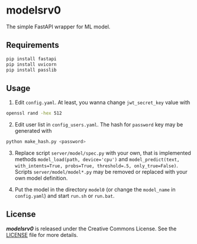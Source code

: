 # modelsrv0

The simple FastAPI wrapper for ML model.

## Requirements

```sh
pip install fastapi
pip install uvicorn
pip install passlib
```

## Usage

1. Edit `config.yaml`. At least, you wanna change `jwt_secret_key` value with
```sh
openssl rand -hex 512
```

2. Edit user list in `config_users.yaml`. The hash for `password` key may be
generated with
```sh
python make_hash.py <password>
```

3. Replace script `server/model/spec.py` with your own, that is implemented
methods `model_load(path, device='cpu')` and `model_predict(text,
with_intents=True, probs=True, threshold=.5, only_true=False)`. Scripts
`server/model/model*.py` may be removed or replaced with your own model
definition.

4. Put the model in the directory `model0` (or change the `model_name` in
`config.yaml`) and start `run.sh` or `run.bat`.

## License

***modelsrv0*** is released under the Creative Commons License. See the
[LICENSE](https://github.com/fostroll/srv_zero/blob/master/LICENSE) file for
more details.

